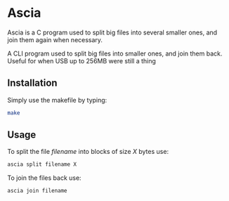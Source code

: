 # Ascia

Ascia is a C program used to split big files into several smaller ones, and join them again when necessary.

A CLI program used to split big files into smaller ones, and join them back. Useful for when USB up to 256MB were still a thing 

## Installation

Simply use the makefile by typing:

```bash
make
```

## Usage

To split the file _filename_ into blocks of size _X_ bytes use:
```bash
ascia split filename X
```

To join the files back use:
```bash
ascia join filename
```